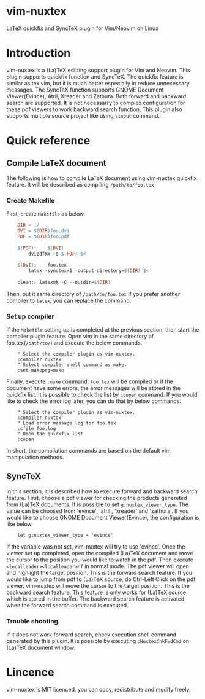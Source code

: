 # vim-nuxtex

LaTeX quickfix and SyncTeX plugin for Vim/Neovim on Linux

# Introduction

vim-nuxtex is a (La)TeX editting support plugin for Vim and Neovim. This plugin supports quickfix function and SyncTeX. The quickfix feature is similar as tex.vim, but it is much better especially in reduce unnecessary messages.
The SyncTeX function supports GNOME Document Viewer(Evince), Atril, Xreader and Zathura. Both forward and backward search are supported. It is not necessarry to complex configuration for these pdf viewers to work backward search function.
This plugin also supports multiple source project like using `\input` command.

# Quick reference
## Compile LaTeX document

The following is how to compile LaTeX document using vim-nuxtex quickfix feature.
It will be described as compiling `/path/to/foo.tex`

### Create Makefile

First, create `Makefile` as below.

```Makefile
	DIR = ./
	DVI = $(DIR)foo.dvi
	PDF = $(DIR)foo.pdf
	
	$(PDF):    $(DVI)
		dvipdfmx -o $(PDF) $<
	
	$(DVI):    foo.tex
		latex -synctex=1 -output-directory=$(DIR) $<
	
	clean:; latexmk -C --outdir=$(DIR) 
```

Then, put it same directory of `/path/to/foo.tex`
If you prefer another compiler to `latex`, you can replace the command.

### Set up compiler

If the `Makefile` setting up is completed at the previous section, then start the compiler plugin feature. Open vim in the same directory of foo.tex(`/path/to/`) and execute the below commands.

```vim
    " Select the compiler plugin as vim-nuxtex.
    :compiler nuxtex
    " Select compiler shell command as make.
    :set makeprg=make
```

Finally, execute `:make` command. `foo.tex` will be compiled or if the document have some errors, the error messages will be stored in the quickfix list. It is possible to check the list by `:copen` command.
If you would like to check the error log later, you can do that by below commands.

```vim
    " Select the compiler plugin as vim-nuxtex.
    :compiler nuxtex
    " Load error message log for foo.tex
    :cfile foo.log
    " Open the quickfix list
    :copen
```

In short, the compilation commands are based on the default vim manipulation methods.

## SyncTeX

In this section, it is described how to execute forward and backward search feature.
First, choose a pdf viewer for checking the products genereted from (La)TeX documents. It is possible to set `g:nuxtex_viewer_type`. The value can be choosed from 'evince', 'atril', 'xreader' and 'zathura'. If you would like to choose GNOME Document Viewer(Evince), the configuration is like below.

```vim
    let g:nuxtex_viewer_type = 'evince'
```

If the variable was not set, vim-nuxtex will try to use 'evince'.
Once the viewer set up completed, open the compiled (La)TeX document and move the cursor to the position you would like to watch in the pdf. Then execute `<localleader><localleader>nf` in normal mode. The pdf viewer will open and highlight the target position. This is the forward search feature.
If you would like to jump from pdf to (La)TeX source, do Ctrl-Left Click on the pdf viewer. vim-nuxtex will move the cursor to the target position. This is the backward search feature. This feature is only works for (La)TeX source which is stored in the buffer. The backward search feature is activated when the forward search command is executed.

### Trouble shooting

If it does not work forward search, check execution shell command generated by this plugin. It is possible by executing `:NuxtexChkFwdCmd` on (La)TeX document window.

# Lincence

vim-nuxtex is MIT licenced. you can copy, redistribute and modify freely.

